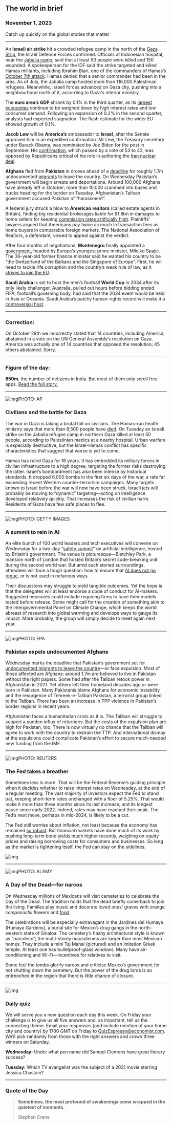 ## The world in brief

### November 1, 2023

Catch up quickly on the global stories that matter



------



An **Israeli air strike** hit a crowded refugee camp in the north of the [Gaza Strip](https://www.economist.com/middle-east-and-africa/2023/10/30/why-urban-warfare-in-gaza-will-be-bloodier-than-in-iraq), the Israel Defence Forces confirmed. Officials at Indonesian hospital, near the [Jabalia camp](https://www.economist.com/interactive/briefing/2023/10/17/israel-gaza-map-hamas-war), said that at least 50 people were killed and 150 wounded. A spokesperson for the IDF said the strike targeted and killed Hamas militants, including Ibrahim Biari, one of the commanders of Hamas’s [October 7th attack](https://www.economist.com/israel-hamas). Hamas denied that a senior commander had been in the area. As of July, the Jabalia camp hosted more than 116,000 Palestinian refugees. Meanwhile, Israeli forces advanced on Gaza city, pushing into a neighbourhood north of it, according to Gaza's interior ministry.

The **euro area’s GDP** shrank by 0.1% in the third quarter, as its [largest economies](https://www.economist.com/europe/2023/10/12/our-european-economic-pentathlon) continue to be weighed down by high interest rates and low consumer demand. Following an expansion of 0.2% in the second quarter, analysts had expected stagnation. The flash estimate for the wider EU showed growth of 0.1%.

**Jacob Lew** will be **America’s** ambassador to **Israel**, after the Senate approved him in an expedited confirmation. Mr Lew, the Treasury secretary under Barack Obama, was nominated by Joe Biden for the post in September. His [confirmation](https://www.economist.com/the-economist-explains/2021/03/25/how-do-americas-senate-confirmations-work), which passed by a vote of 53 to 43, was opposed by Republicans critical of his role in authoring the [Iran nuclear deal](https://www.economist.com/the-economist-explains/2021/11/23/what-is-the-jcpoa-the-deal-meant-to-restrict-irans-nuclear-activity).

**Afghans** fled from **Pakistan** in droves ahead of a [deadline](https://www.economist.com/asia/2023/10/12/pakistan-expels-undocumented-afghans-but-at-what-price) for roughly 1.7m undocumented [migrants](https://www.economist.com/graphic-detail/2021/09/07/neighbours-fear-that-afghan-refugees-could-spark-civil-conflict) to leave the country. On Wednesday Pakistan’s government will begin arrests and deportations. Around 100,000 Afghans have already left in October; more than 10,000 crammed into buses and trucks heading for the border on Tuesday. Afghanistan’s Taliban government accused Pakistan of “harassment”.

A federal jury struck a blow to **American** **realtors** (called estate agents in Britain), finding big residential brokerages liable for $1.8bn in damages to home sellers for keeping [commission rates artificially high](https://www.economist.com/united-states/2019/08/29/why-americas-real-estate-brokers-are-such-a-rip-off). Plaintiffs’ lawyers argued that Americans pay twice as much in transaction fees as home buyers in comparable foreign markets. The National Association of Realtors, a defendant, vowed to appeal against the verdict.

After four months of negotiations, **Montenegro** finally appointed a [government](https://www.economist.com/europe/2023/04/05/montenegros-long-time-boss-is-ousted), headed by Europe’s youngest prime minister, Milojko Spajic. The 36-year-old former finance minister said he wanted his country to be “the Switzerland of the Balkans and the Singapore of Europe”. First, he will need to tackle rife corruption and the country’s weak rule of law, as it [strives to join the EU](https://www.economist.com/europe/2023/09/28/the-eu-is-finally-rebooting-the-enlargement-machine).

**Saudi Arabia** is set to host the men’s football **World Cup** in 2034 after its only likely challenger, Australia, pulled out hours before bidding ended. FIFA, football’s governing body, had said that the 2034 event would be held in Asia or Oceania. Saudi Arabia’s patchy human-rights record will make it a [controversial host](https://www.economist.com/leaders/2022/11/17/in-defence-of-qatars-hosting-of-the-world-cup).



------



### Correction: 

On October 28th we incorrectly stated that 14 countries, including America, abstained in a vote on the UN General Assembly’s resolution on Gaza. America was actually one of 14 countries that opposed the resolution; 45 others abstained. Sorry.



------



### Figure of the day: 

**850m**, the number of netizens in India. But most of them only scroll free apps. [Read the full story.](https://www.economist.com/business/2023/10/26/lessons-from-frugal-businesses-minting-money-in-india)



------



![img](https://niceboy.online/insight/public/Espresso/PHOTOS/20231104_dap323.jpg)PHOTO: AP

### Civilians and the battle for Gaza

The war in Gaza is taking a brutal toll on civilians. The Hamas-run health ministry says that more than 8,500 people have [died](https://www.economist.com/interactive/the-economist-explains/2023/10/30/how-many-people-have-died-in-gaza)*.* On Tuesday an Israeli strike on the Jabalia refugee camp in northern Gaza killed at least 50 people, according to Palestinian medics at a nearby hospital. Urban warfare is especially destructive, but the Israel-Hamas conflict has specific characteristics that suggest that worse is yet to come.

Hamas has ruled Gaza for 16 years. It has embedded its military forces in civilian infrastructure to a high degree; targeting the former risks destroying the latter. Israel’s bombardment has also been intense by historical standards. It dropped 6,000 bombs in the first six days of the war, a rate far exceeding recent Western counter-terrorism campaigns. Many targets known to Israel before the war will now have been struck. Israeli jets will probably be moving to “dynamic” targeting—acting on intelligence developed relatively quickly. That increases the risk of civilian harm. Residents of Gaza have few safe places to flee.



------



![img](https://niceboy.online/insight/public/Espresso/PHOTOS/20231104_dap321.jpg)PHOTO: GETTY IMAGES

### A summit to rein in AI

An elite bunch of 100 world leaders and tech executives will convene on Wednesday for a two-day “[safety summit](https://www.economist.com/business/2023/10/24/the-world-wants-to-regulate-ai-but-does-not-quite-know-how)” on artificial intelligence, hosted by Britain’s government. The venue is picturesque—Bletchley Park, a mansion north of London that hosted Britain’s secret code-breaking unit during the second world war. But amid such storied surroundings, attendees will face a tough question: how to ensure that [AI does not go rogue](https://www.economist.com/leaders/2023/04/20/how-to-worry-wisely-about-artificial-intelligence), or is not used in nefarious ways.

Their discussions may struggle to yield tangible outcomes. Yet the hope is that the delegates will at least endorse a code of conduct for AI-makers. Suggested measures could include requiring firms to have their models tested before release. Some might call for the creation of something akin to the Intergovernmental Panel on Climate Change, which keeps the world abreast of research into global warming and develops ways to gauge its impact. More probably, the group will simply decide to meet again next year.



------



![img](https://niceboy.online/insight/public/Espresso/PHOTOS/20231104_dap318.jpg)PHOTO: EPA

### Pakistan expels undocumented Afghans

Wednesday marks the deadline that Pakistan’s government set for [undocumented migrants to leave the country](https://www.economist.com/asia/2023/10/12/pakistan-expels-undocumented-afghans-but-at-what-price)—or face expulsion. Most of those affected are Afghans: around 1.7m are believed to live in Pakistan without the right papers. Some fled after the Taliban retook power in Afghanistan in 2021. Yet others left their homeland decades ago or were born in Pakistan. Many Pakistanis blame Afghans for economic instability and the resurgence of Tehreek-e-Taliban Pakistan, a terrorist group linked to the Taliban. There has been an increase in TPP violence in Pakistan’s border regions in recent years.

Afghanistan faces a humanitarian crisis as it is. The Taliban will struggle to support a sudden influx of returnees. But the costs of the expulsion plan are high for Pakistan, too. There is now virtually no chance that the Taliban will agree to work with the country to restrain the TTP. And international dismay at the expulsions could complicate Pakistan’s effort to secure much-needed new funding from the IMF.



------



![img](https://niceboy.online/insight/public/Espresso/PHOTOS/20231104_dap320.jpg)PHOTO: REUTERS

### The Fed takes a breather

Sometimes less is more. That will be the Federal Reserve’s guiding principle when it decides whether to raise interest rates on Wednesday, at the end of a regular meeting. The vast majority of investors expect the Fed to stand pat, keeping short-term rates unchanged with a floor of 5.25%. That would make it more than three months since its last increase, and its longest pause since early 2022. Indeed, rates may have reached their peak. The Fed’s next move, perhaps in mid-2024, is likely to be a cut.

The Fed still worries about inflation, not least because the economy has remained [so robust](https://www.economist.com/business/2023/10/29/americas-economy-is-booming-why-arent-its-bosses-happier). But financial markets have done much of its work by pushing long-term bond yields much higher recently, weighing on equity prices and raising borrowing costs for consumers and businesses. So long as the market is tightening itself, the Fed can stay on the sidelines.

![img](https://niceboy.online/insight/public/Espresso/PHOTOS/20231104_DAC245.jpg)



------



![img](https://niceboy.online/insight/public/Espresso/PHOTOS/20231104_dap319.jpg)PHOTO: ALAMY

### A Day of the Dead—for narcos

On Wednesday millions of Mexicans will visit cemeteries to celebrate the Day of the Dead. The tradition holds that the dead briefly come back to join the living. Families play music and decorate loved ones’ graves with orange *cempasúchil* flowers and [food](https://www.economist.com/culture/2022/10/27/the-joys-of-pan-de-muerto-a-sweet-tribute-to-departed-loved-ones).

The celebrations will be especially extravagant in the Jardines del Humaya (Humaya Gardens), a burial site for Mexico’s drug gangs in the north-western state of Sinaloa. The cemetery’s flashy architectural style is known as “narcdeco”; the multi-storey mausoleums are larger than most Mexican homes. They include a mini Taj Mahal (pictured) and an imitation Greek temple. At least one has bulletproof-glass windows. Many have air-conditioning and Wi-Fi—incentives for relatives to visit.

Some feel the tombs glorify narcos and criticise Mexico’s government for not shutting down the cemetery. But the power of the drug lords is so entrenched in the region that there is little chance of closure.



------



![img](https://niceboy.online/insight/public/Espresso/PHOTOS/QuizNEW_185.jpeg)

### Daily quiz

We will serve you a new question each day this week. On Friday your challenge is to give us all five answers and, as important, tell us the connecting theme. Email your responses (and include mention of your home city and country) by 1700 GMT on Friday to [QuizEspresso@economist.com](https://mail.google.com/mail/?view=cm&fs=1&tf=1&to=QuizEspresso@economist.com). We’ll pick randomly from those with the right answers and crown three winners on Saturday.

**Wednesday:** Under what pen name did Samuel Clemens have great literary success?

**Tuesday:** Which TV evangelist was the subject of a 2021 movie starring Jessica Chastain?



------

### Quote of the Day

> **Sometimes, the most profound of awakenings come wrapped in the quietest of moments.**
>
> Stephen Crane



